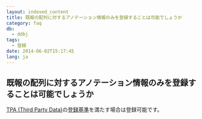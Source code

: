 ```yaml
---
layout: indexed_content
title: 既報の配列に対するアノテーション情報のみを登録することは可能でしょうか
category: faq
db:
  - ddbj
tags: 
  - 登録
date: 2014-06-02T15:17:45
lang: ja
---
```


## 既報の配列に対するアノテーション情報のみを登録することは可能でしょうか

<p><a href="/ddbj/tpa.html">TPA (Third Party Data)</a>の<a href="/ddbj/tpa-table-e.html">登録基準</a>を満たす場合は登録可能です。</p>